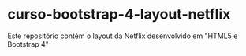 # curso-bootstrap-4-layout-netflix
Este repositório contém o layout da Netflix desenvolvido em "HTML5 e Bootstrap 4"
